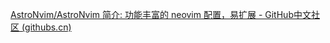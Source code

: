 [AstroNvim/AstroNvim 简介: 功能丰富的 neovim 配置，易扩展 - GitHub中文社区 (githubs.cn)](https://www.githubs.cn/projects/454957552-astronvim)